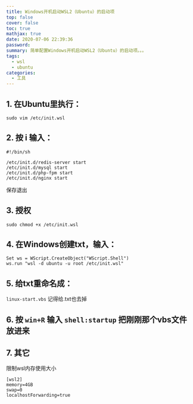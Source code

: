```yaml
---
title: Windows开机启动WSL2（Ubuntu）的启动项
top: false
cover: false
toc: true
mathjax: true
date: 2020-07-06 22:39:36
password:
summary: 简单配置Windows开机启动WSL2（Ubuntu）的启动项。。。
tags:
  - wsl
  - ubuntu
categories:
  - 工具
---
```


## 1. 在Ubuntu里执行：

```
sudo vim /etc/init.wsl
```

## 2. 按 i 输入：

```
#!/bin/sh

/etc/init.d/redis-server start
/etc/init.d/mysql start
/etc/init.d/php-fpm start
/etc/init.d/nginx start
```

保存退出

## 3. 授权

```
sudo chmod +x /etc/init.wsl
```

## 4. 在Windows创建txt，输入：

```
Set ws = WScript.CreateObject("WScript.Shell")
ws.run "wsl -d ubuntu -u root /etc/init.wsl"
```

## 5. 给txt重命名成：

`linux-start.vbs` 记得给.txt也去掉

## 6. 按 `win+R` 输入 `shell:startup` 把刚刚那个vbs文件放进来

## 7. 其它

限制wsl内存使用大小
```
[wsl2]
memory=4GB
swap=0
localhostForwarding=true
```